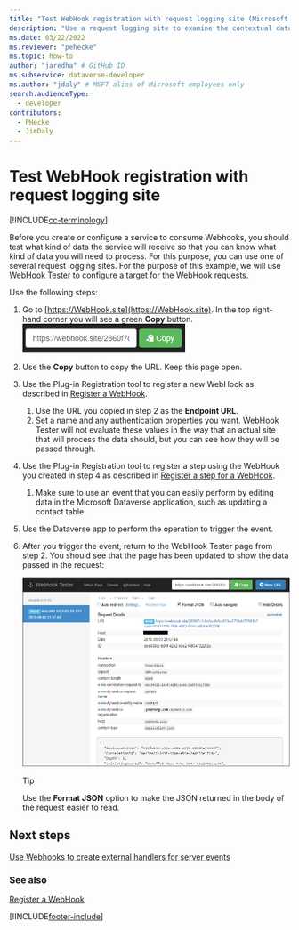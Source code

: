 ```yaml
---
title: "Test WebHook registration with request logging site (Microsoft Dataverse) | Microsoft Docs" # Intent and product brand in a unique string of 43-59 chars including spaces
description: "Use a request logging site to examine the contextual data passed with a WebHook." # 115-145 characters including spaces. This abstract displays in the search result.
ms.date: 03/22/2022
ms.reviewer: "pehecke"
ms.topic: how-to
author: "jaredha" # GitHub ID
ms.subservice: dataverse-developer
ms.author: "jdaly" # MSFT alias of Microsoft employees only
search.audienceType: 
  - developer
contributors:
  - PHecke
  - JimDaly
---
```

# Test WebHook registration with request logging site

[!INCLUDE[cc-terminology](includes/cc-terminology.md)]

Before you create or configure a service to consume Webhooks, you should test what kind of data the service will receive so that you can know what kind of data you will need to process. For this purpose, you can use one of several request logging sites. For the purpose of this example, we will use [WebHook Tester](https://WebHook.site) to configure a target for the WebHook requests.

Use the following steps:

1. Go to [https://WebHook.site](https://WebHook.site). In the top right-hand corner you will see a green **Copy** button.
    ![WebHook Tester copy button.](media/WebHook-tester-copy-button.png)
1. Use the **Copy** button to copy the URL. Keep this page open.
1. Use the Plug-in Registration tool to register a new WebHook as described in [Register a WebHook](register-web-hook.md). 
    1. Use the URL you copied in step 2 as the **Endpoint URL**. 
    1. Set a name and any authentication properties you want. WebHook Tester will not evaluate these values in the way that an actual site that will process the data should, but you can see how they will be passed through.
1. Use the Plug-in Registration tool to register a step using the WebHook you created in step 4 as described in [Register a step for a WebHook](register-web-hook.md#register-a-step-for-a-webhook). 
    1. Make sure to use an event that you can easily perform by editing data in the Microsoft Dataverse application, such as updating a contact table.
1. Use the Dataverse app to perform the operation to trigger the event.
1. After you trigger the event, return to the WebHook Tester page from step 2. You should see that the page has been updated to show the data passed in the request:

    ![An example of the request logged on the WebHook Tester web site.](media/WebHook-tester-example.png)

    > [!TIP]
    > Use the **Format JSON** option to make the JSON returned in the body of the request easier to read.

## Next steps

[Use Webhooks to create external handlers for server events](use-webhooks.md)

### See also
[Register a WebHook](register-web-hook.md)

[!INCLUDE[footer-include](../../includes/footer-banner.md)]
